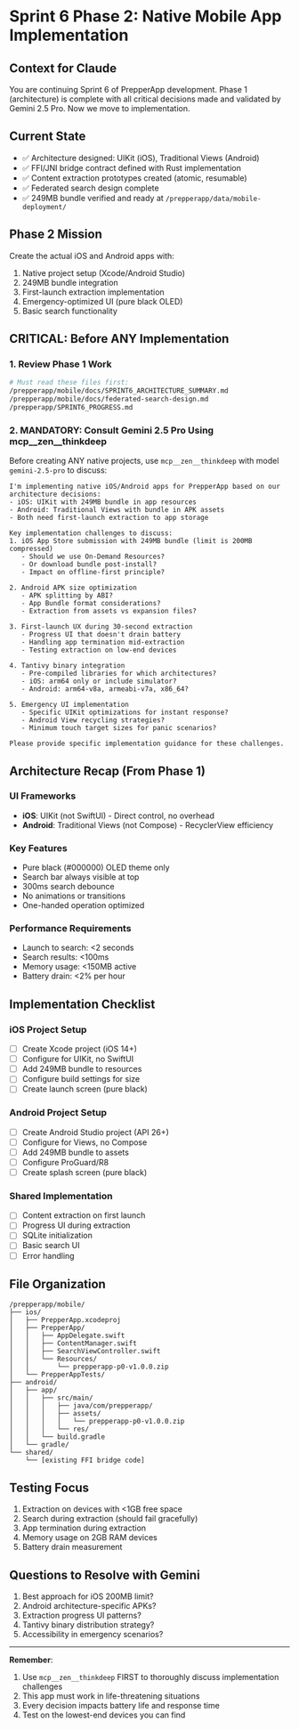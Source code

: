# Sprint 6 Phase 2: Native Mobile App Implementation

## Context for Claude
You are continuing Sprint 6 of PrepperApp development. Phase 1 (architecture) is complete with all critical decisions made and validated by Gemini 2.5 Pro. Now we move to implementation.

## Current State
- ✅ Architecture designed: UIKit (iOS), Traditional Views (Android)
- ✅ FFI/JNI bridge contract defined with Rust implementation
- ✅ Content extraction prototypes created (atomic, resumable)
- ✅ Federated search design complete
- ✅ 249MB bundle verified and ready at `/prepperapp/data/mobile-deployment/`

## Phase 2 Mission
Create the actual iOS and Android apps with:
1. Native project setup (Xcode/Android Studio)
2. 249MB bundle integration 
3. First-launch extraction implementation
4. Emergency-optimized UI (pure black OLED)
5. Basic search functionality

## CRITICAL: Before ANY Implementation

### 1. Review Phase 1 Work
```bash
# Must read these files first:
/prepperapp/mobile/docs/SPRINT6_ARCHITECTURE_SUMMARY.md
/prepperapp/mobile/docs/federated-search-design.md
/prepperapp/SPRINT6_PROGRESS.md
```

### 2. MANDATORY: Consult Gemini 2.5 Pro Using mcp__zen__thinkdeep

Before creating ANY native projects, use `mcp__zen__thinkdeep` with model `gemini-2.5-pro` to discuss:

```
I'm implementing native iOS/Android apps for PrepperApp based on our architecture decisions:
- iOS: UIKit with 249MB bundle in app resources
- Android: Traditional Views with bundle in APK assets
- Both need first-launch extraction to app storage

Key implementation challenges to discuss:
1. iOS App Store submission with 249MB bundle (limit is 200MB compressed)
   - Should we use On-Demand Resources?
   - Or download bundle post-install?
   - Impact on offline-first principle?

2. Android APK size optimization
   - APK splitting by ABI?
   - App Bundle format considerations?
   - Extraction from assets vs expansion files?

3. First-launch UX during 30-second extraction
   - Progress UI that doesn't drain battery
   - Handling app termination mid-extraction
   - Testing extraction on low-end devices

4. Tantivy binary integration
   - Pre-compiled libraries for which architectures?
   - iOS: arm64 only or include simulator?
   - Android: arm64-v8a, armeabi-v7a, x86_64?

5. Emergency UI implementation
   - Specific UIKit optimizations for instant response?
   - Android View recycling strategies?
   - Minimum touch target sizes for panic scenarios?

Please provide specific implementation guidance for these challenges.
```

## Architecture Recap (From Phase 1)

### UI Frameworks
- **iOS**: UIKit (not SwiftUI) - Direct control, no overhead
- **Android**: Traditional Views (not Compose) - RecyclerView efficiency

### Key Features
- Pure black (#000000) OLED theme only
- Search bar always visible at top
- 300ms search debounce
- No animations or transitions
- One-handed operation optimized

### Performance Requirements
- Launch to search: <2 seconds
- Search results: <100ms
- Memory usage: <150MB active
- Battery drain: <2% per hour

## Implementation Checklist

### iOS Project Setup
- [ ] Create Xcode project (iOS 14+)
- [ ] Configure for UIKit, no SwiftUI
- [ ] Add 249MB bundle to resources
- [ ] Configure build settings for size
- [ ] Create launch screen (pure black)

### Android Project Setup  
- [ ] Create Android Studio project (API 26+)
- [ ] Configure for Views, no Compose
- [ ] Add 249MB bundle to assets
- [ ] Configure ProGuard/R8
- [ ] Create splash screen (pure black)

### Shared Implementation
- [ ] Content extraction on first launch
- [ ] Progress UI during extraction
- [ ] SQLite initialization
- [ ] Basic search UI
- [ ] Error handling

## File Organization
```
/prepperapp/mobile/
├── ios/
│   ├── PrepperApp.xcodeproj
│   ├── PrepperApp/
│   │   ├── AppDelegate.swift
│   │   ├── ContentManager.swift
│   │   ├── SearchViewController.swift
│   │   └── Resources/
│   │       └── prepperapp-p0-v1.0.0.zip
│   └── PrepperAppTests/
├── android/
│   ├── app/
│   │   ├── src/main/
│   │   │   ├── java/com/prepperapp/
│   │   │   ├── assets/
│   │   │   │   └── prepperapp-p0-v1.0.0.zip
│   │   │   └── res/
│   │   └── build.gradle
│   └── gradle/
└── shared/
    └── [existing FFI bridge code]
```

## Testing Focus
1. Extraction on devices with <1GB free space
2. Search during extraction (should fail gracefully)
3. App termination during extraction
4. Memory usage on 2GB RAM devices
5. Battery drain measurement

## Questions to Resolve with Gemini
1. Best approach for iOS 200MB limit?
2. Android architecture-specific APKs?
3. Extraction progress UI patterns?
4. Tantivy binary distribution strategy?
5. Accessibility in emergency scenarios?

---

**Remember**: 
1. Use `mcp__zen__thinkdeep` FIRST to thoroughly discuss implementation challenges
2. This app must work in life-threatening situations
3. Every decision impacts battery life and response time
4. Test on the lowest-end devices you can find
